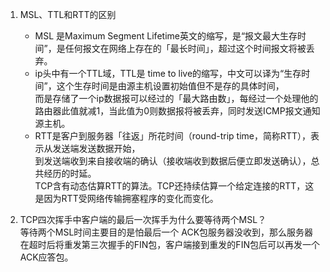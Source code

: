 1. MSL、TTL和RTT的区别
    + MSL 是Maximum Segment Lifetime英文的缩写，是“报文最大生存时间”，是任何报文在网络上存在的「最长时间」，超过这个时间报文将被丢弃。
    + ip头中有一个TTL域，TTL是 time to live的缩写，中文可以译为“生存时间”，这个生存时间是由源主机设置初始值但不是存的具体时间，  
    而是存储了一个ip数据报可以经过的「最大路由数」，每经过一个处理他的路由器此值就减1，当此值为0则数据报将被丢弃，同时发送ICMP报文通知源主机。
    + RTT是客户到服务器「往返」所花时间（round-trip time，简称RTT），表示从发送端发送数据开始，  
    到发送端收到来自接收端的确认（接收端收到数据后便立即发送确认），总共经历的时延。  
    TCP含有动态估算RTT的算法。TCP还持续估算一个给定连接的RTT，这是因为RTT受网络传输拥塞程序的变化而变化。

2. TCP四次挥手中客户端的最后一次挥手为什么要等待两个MSL？  
等待两个MSL时间主要目的是怕最后一个 ACK包服务器没收到，那么服务器在超时后将重发第三次握手的FIN包，客户端接到重发的FIN包后可以再发一个ACK应答包。
